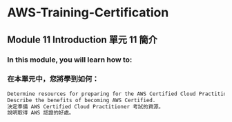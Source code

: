 # AWS-Training-Certification
## Module 11 Introduction 單元 11 簡介

### In this module, you will learn how to: 
### 在本單元中，您將學到如何：
```bash
Determine resources for preparing for the AWS Certified Cloud Practitioner exam.
Describe the benefits of becoming AWS Certified.
決定準備 AWS Certified Cloud Practitioner 考試的資源。
說明取得 AWS 認證的好處。
```